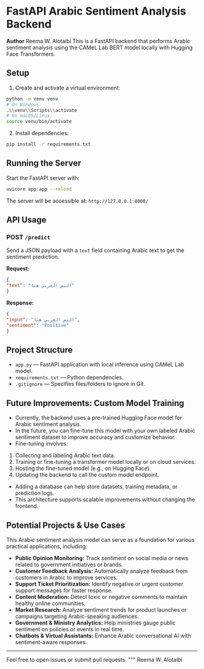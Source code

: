 # FastAPI Arabic Sentiment Analysis Backend
**Author** Reema W. Alotaibi
This is a FastAPI backend that performs Arabic sentiment analysis using the CAMeL Lab BERT model locally with Hugging Face Transformers.

## Setup

1. Create and activate a virtual environment:

```bash
python -m venv venv
# On Windows:
.\\venv\\Scripts\\activate
# On macOS/Linux:
source venv/bin/activate
```

2. Install dependencies:

```bash
pip install -r requirements.txt
```

## Running the Server

Start the FastAPI server with:

```bash
uvicorn app:app --reload
```

The server will be accessible at: `http://127.0.0.1:8000/`

## API Usage

### POST `/predict`

Send a JSON payload with a `text` field containing Arabic text to get the sentiment prediction.

**Request:**

```json
{
"text": "النص العربي هنا"
}
```

**Response:**

```json
{
"input": "النص العربي هنا",
"sentiment": "Positive"
}
```

## Project Structure

- `app.py` — FastAPI application with local inference using CAMeL Lab model.
- `requirements.txt` — Python dependencies.
- `.gitignore` — Specifies files/folders to ignore in Git.


## Future Improvements: Custom Model Training

- Currently, the backend uses a pre-trained Hugging Face model for Arabic sentiment analysis.
- In the future, you can fine-tune this model with your own labeled Arabic sentiment dataset to improve accuracy and customize behavior.
- Fine-tuning involves:
1. Collecting and labeling Arabic text data.
2. Training or fine-tuning a transformer model locally or on cloud services.
3. Hosting the fine-tuned model (e.g., on Hugging Face).
4. Updating the backend to call the custom model endpoint.
- Adding a database can help store datasets, training metadata, or prediction logs.
- This architecture supports scalable improvements without changing the frontend.


## Potential Projects & Use Cases

This Arabic sentiment analysis model can serve as a foundation for various practical applications, including:

- **Public Opinion Monitoring:** Track sentiment on social media or news related to government initiatives or brands.
- **Customer Feedback Analysis:** Automatically analyze feedback from customers in Arabic to improve services.
- **Support Ticket Prioritization:** Identify negative or urgent customer support messages for faster response.
- **Content Moderation:** Detect toxic or negative comments to maintain healthy online communities.
- **Market Research:** Analyze sentiment trends for product launches or campaigns targeting Arabic-speaking audiences.
- **Government & Ministry Analytics:** Help ministries gauge public sentiment on policies or events in real time.
- **Chatbots & Virtual Assistants:** Enhance Arabic conversational AI with sentiment-aware responses.

---

Feel free to open issues or submit pull requests.
"""
Reema W. Alotaibi
